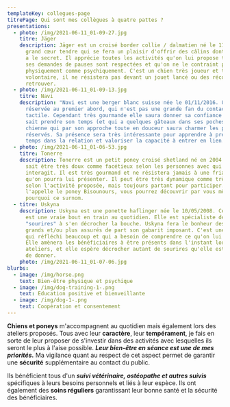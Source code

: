 ```yaml
---
templateKey: collegues-page
titrePage: Qui sont mes collègues à quatre pattes ?
presentations:
  - photo: /img/2021-06-11_01-09-27.jpg
    titre: Jäger
    description: Jäger est un croisé border collie / dalmatien né le 11/05/2014. Un
      grand cœur tendre qui se fera un plaisir d'offrir des câlins dont lui seul
      a le secret. Il apprécie toutes les activités qu'on lui propose tant que
      ses demandes de pauses sont respectées et qu'on ne le contraint pas
      physiquement comme psychiquement. C'est un chien très joueur et très
      volontaire, il ne résistera pas devant un jouet lancé ou des récompenses à
      retrouver.
  - photo: /img/2021-06-11_01-09-13.jpg
    titre: Navi
    description: "Navi est une berger blanc suisse née le 01/11/2016. Une chienne
      réservée au premier abord, qui n'est pas une grande fan du contact
      tactile. Cependant très gourmande elle saura donner sa confiance à qui
      sait prendre son temps (et qui a quelques gâteaux dans ses poches). Une
      chienne qui par son approche toute en douceur saura charmer les plus
      réservés. Sa présence sera très intéressante pour apprendre à prendre son
      temps dans la relation et valoriser la capacité à entrer en lien. "
  - photo: /img/2021-06-11_01-06-53.jpg
    titre: Tonerre
    description: Tonerre est un petit poney croisé shetland né en 2004. Un poney qui
      sait être très doux comme facétieux selon les personnes avec qui il
      interagit. Il est très gourmand et ne résistera jamais à une friandise
      qu'on pourra lui présenter. Il peut être très dynamique comme très calme
      selon l'activité proposée, mais toujours partant pour participer. On
      l'appelle le poney Bisounours, vous pourrez découvrir par vous même
      pourquoi ce surnom.
  - titre: Uskyna
    description: Uskyna est une ponette haflinger née le 10/05/2008. Cette jument
      est une vraie bout en train au quotidien. Elle est spécialiste des
      "sourires" à s'en décrocher la bouche. Uskyna fera le bonheur des plus
      grands et/ou plus assurés de part son gabarit imposant. C'est une jument
      qui réfléchi beaucoup et qui a besoin de comprendre ce qu'on lui demande.
      Elle amènera les bénéficiaires à être présents dans l'instant lors des
      ateliers, et elle espère décrocher autant de sourires qu'elle est capable
      de donner.
    photo: /img/2021-06-11_01-07-06.jpg
blurbs:
  - image: /img/horse.png
    text: Bien-être physique et psychique
  - image: /img/dog-training-1-.png
    text: Education positive et bienveillante
  - image: /img/dog-1-.png
    text: Coopération et consentement
---
```

**Chiens et poneys** m'accompagnent au quotidien mais également lors des ateliers proposés. Tous avec leur **caractère**, leur **tempérament**, je fais en sorte de leur proposer de s'investir dans des activités avec lesquelles ils seront le plus à l'aise possible. ***Leur bien-être en séance est une de mes priorités.*** Ma vigilance quant au respect de cet aspect permet de garantir une **sécurité** supplémentaire au contact du public. 

Ils bénéficient tous d'un ***suivi vétérinaire, ostéopathe et autres suivis*** spécifiques à leurs besoins personnels et liés à leur espèce. Ils ont également des **soins réguliers** garantissant leur bonne santé et la sécurité des bénéficiaires.